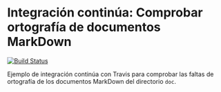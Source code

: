 # Integración continúa: Comprobar ortografía de documentos MarkDown

[![Build Status](https://travis-ci.org/FranHuzon/ic-travis-diccionario.svg?branch=master)](https://travis-ci.org/josedom24/ic-travis-diccionario)

Ejemplo de integración continúa con Travis para comprobar las faltas de ortografía de los documentos MarkDown del directorio `doc`. 
